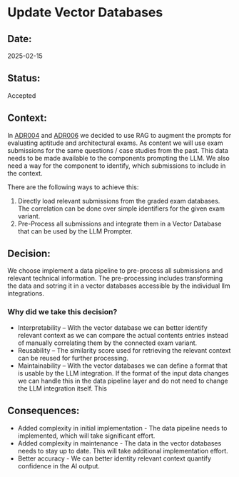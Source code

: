 # Update Vector Databases

## Date:
2025-02-15

## Status:
Accepted

## Context:
In [ADR004](/assets/adr/ADR-004-provide-context-for-llm.md) and [ADR006](/assets/adr/ADR-006-architecture-test-rag.md) we decided to use RAG to augment the prompts for evaluating aptitude and architectural exams. 
As content we will use exam submissions for the same questions / case studies from the past. 
This data needs to be made available to the components prompting the LLM.
We also need a way for the component to identify, which submissions to include in the context. 

There are the following ways to achieve this: 

1. Directly load relevant submissions from the graded exam databases. The correlation can be done over simple identifiers for the given exam variant. 
2. Pre-Process all submissions and integrate them in a Vector Database that can be used by the LLM Prompter. 

## Decision:

We choose implement a data pipeline to pre-process all submissions and relevant technical information. 
The pre-processing includes transforming the data and sotring it in a vector databases accessible by the individual llm integrations.

### Why did we take this decision?

* Interpretability – With the vector database we can better identify relevant context as we can compare the actual contents entries instead of manually correlating them by the connected exam variant. 
* Reusability – The similarity score used for retrieving the relevant context can be reused for further processing. 
* Maintainability – With the vector databases we can define a format that is usable by the LLM integration. If the format of the input data changes we can handle this in the data pipeline layer and do not need to change the LLM integration itself. This 

## Consequences:

* Added complexity in initial implementation - The data pipeline needs to implemented, which will take significant effort. 
* Added complexity in maintenance - The data in the vector databases needs to stay up to date. This will take additional implementation effort. 
* Better accuracy - We can better identity relevant context quantify confidence in the AI output. 
